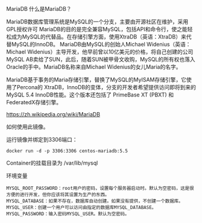 MariaDB
什么是MariaDB？

MariaDB数据库管理系统是MySQL的一个分支，主要由开源社区在维护，采用GPL授权许可 MariaDB的目的是完全兼容MySQL，包括API和命令行，使之能轻松成为MySQL的代替品。在存储引擎方面，使用XtraDB（英语：XtraDB）来代替MySQL的InnoDB。 MariaDB由MySQL的创始人Michael Widenius（英语：Michael Widenius）主导开发，他早前曾以10亿美元的价格，将自己创建的公司MySQL AB卖给了SUN，此后，随着SUN被甲骨文收购，MySQL的所有权也落入Oracle的手中。MariaDB名称来自Michael Widenius的女儿Maria的名字。

MariaDB基于事务的Maria存储引擎，替换了MySQL的MyISAM存储引擎，它使用了Percona的 XtraDB，InnoDB的变体，分支的开发者希望提供访问即将到来的MySQL 5.4 InnoDB性能。这个版本还包括了 PrimeBase XT (PBXT) 和 FederatedX存储引擎。

https://zh.wikipedia.org/wiki/MariaDB
 
如何使用此镜像。

运行镜像并绑定到3306端口：

    docker run -d -p 3306:3306 centos-mariadb:5.5

Container的挂载目录为 /var/lib/mysql

环境变量

    MYSQL_ROOT_PASSWORD：root用户的密码，设置每个服务器启动时。默认为空密码，这是很方便的进行开发，但你应该将其设置为生产的东西。
    MYSQL_DATABASE：如果不存在，数据库自动创建。如果没有提供，不创建一个数据库。
    MYSQL_USER：创建一个用户可以访问由指定的数据库MYSQL_DATABASE。
    MYSQL_PASSWORD：输入密码MYSQL_USER。默认为空密码。
